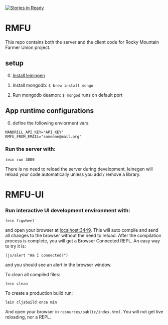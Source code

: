 [![Stories in Ready](https://badge.waffle.io/codefordenver/rmfu-feed.png?label=ready&title=Ready)](https://waffle.io/codefordenver/rmfu-feed)
# RMFU

This repo contains both the server and the client 
code for Rocky Mountain Farmer Union project.

## setup

0. [Install leiningen](https://github.com/technomancy/leiningen)

1. Install mongodb: `$ brew install mongo`

2. Run mongodb deamon: `$ mongod` 
runs on default port

## App runtime configurations

0. define the following enviorment vars: 

```
MANDRILL_API_KEY="API_KEY"
RMFU_FROM_EMAIL="someone@mail.org"
```

### Run the server with:

    lein run 3000

There is no need to reload the server during development,
leinegen will reload your code automatically unless 
you add / remove a library.

# RMFU-UI


### Run interactive UI development environment with:

    lein figwheel

and open your browser at [localhost:3449](http://localhost:3449/).
This will auto compile and send all changes to the browser without the
need to reload. After the compilation process is complete, you will
get a Browser Connected REPL. An easy way to try it is:

    (js/alert "Am I connected?")

and you should see an alert in the browser window.

To clean all compiled files:

    lein clean

To create a production build run:

    lein cljsbuild once min

And open your browser in `resources/public/index.html`. You will not
get live reloading, nor a REPL. 